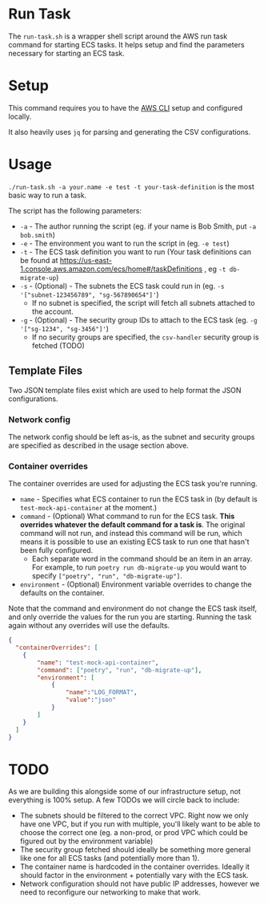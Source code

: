 # Run Task
The `run-task.sh` is a wrapper shell script around the AWS run task command for starting ECS tasks. It helps setup and find the parameters necessary for starting an ECS task.

# Setup
This command requires you to have the [AWS CLI](https://aws.amazon.com/cli/) setup and configured locally.

It also heavily uses `jq` for parsing and generating the CSV configurations.

# Usage

`./run-task.sh -a your.name -e test -t your-task-definition` is the most basic way to run a task.

The script has the following parameters:
* `-a` - The author running the script (eg. if your name is Bob Smith, put `-a bob.smith`)
* `-e` - The environment you want to run the script in (eg. `-e test`)
* `-t` - The ECS task definition you want to run (Your task definitions can be found at https://us-east-1.console.aws.amazon.com/ecs/home#/taskDefinitions , eg `-t db-migrate-up`)
* `-s` - (Optional) - The subnets the ECS task could run in (eg. `-s '["subnet-123456789", "sg-567890654"]'`)
    * If no subnet is specified, the script will fetch all subnets attached to the account.
* `-g` - (Optional) - The security group IDs to attach to the ECS task (eg. `-g '["sg-1234", "sg-3456"]'`)
    * If no security groups are specified, the `csv-handler` security group is fetched (TODO)

## Template Files
Two JSON template files exist which are used to help format the JSON configurations.

### Network config
The network config should be left as-is, as the subnet and security groups are specified as described in the usage section above.

### Container overrides
The container overrides are used for adjusting the ECS task you're running.

* `name` - Specifies what ECS container to run the ECS task in (by default is `test-mock-api-container` at the moment.) 
* `command` - (Optional) What command to run for the ECS task. **This overrides whatever the default command for a task is**. The original command will not run, and instead this command will be run, which means it is possible to use an existing ECS task to run one that hasn't been fully configured.
    * Each separate word in the command should be an item in an array. For example, to run `poetry run db-migrate-up` you would want to specify `["poetry", "run", "db-migrate-up"]`.
* `environment` - (Optional) Environment variable overrides to change the defaults on the container.

Note that the command and environment do not change the ECS task itself, and only override the values for the run you are starting. Running the task again without any overrides will use the defaults.

```json
{
  "containerOverrides": [
    {
        "name": "test-mock-api-container",
        "command": ["poetry", "run", "db-migrate-up"],
        "environment": [
            {
                "name":"LOG_FORMAT",
                "value":"json"
            }
        ]
    }
  ]
}

```


# TODO
As we are building this alongside some of our infrastructure setup, not everything is 100% setup. A few TODOs we will circle back to include:
* The subnets should be filtered to the correct VPC. Right now we only have one VPC, but if you run with multiple, you'll likely want to be able to choose the correct one (eg. a non-prod, or prod VPC which could be figured out by the environment variable)
* The security group fetched should ideally be something more general like one for all ECS tasks (and potentially more than 1).
* The container name is hardcoded in the container overrides. Ideally it should factor in the environment + potentially vary with the ECS task.
* Network configuration should not have public IP addresses, however we need to reconfigure our networking to make that work.